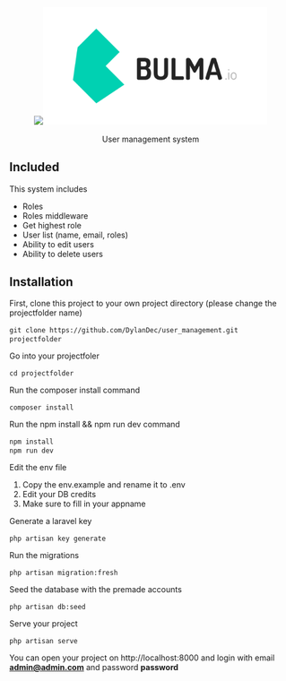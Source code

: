 <p align="center"><img src="https://res.cloudinary.com/dtfbvvkyp/image/upload/v1566331377/laravel-logolockup-cmyk-red.svg" width="400"><a href="https://bulma.io"><img src="https://raw.githubusercontent.com/jgthms/bulma/master/docs/images/bulma-banner.png" alt="Bulma: a Flexbox CSS framework" style="max-width:100%;" width="400"></a></p>

<p align="center">
User management system
</p>

## **Included**

This system includes

- Roles
- Roles middleware
- Get highest role
- User list (name, email, roles)
- Ability to edit users
- Ability to delete users

## **Installation**

First, clone this project to your own project directory (please change the projectfolder name)

    git clone https://github.com/DylanDec/user_management.git projectfolder


Go into your projectfoler

    cd projectfolder

Run the composer install command

    composer install

Run the npm install && npm run dev command

    npm install
    npm run dev
Edit the env file

 1. Copy the env.example and rename it to .env
 2. Edit your DB credits
 3. Make sure to fill in your appname

Generate a laravel key

    php artisan key generate

Run the migrations

    php artisan migration:fresh

Seed the database with the premade accounts

    php artisan db:seed

Serve your project

    php artisan serve

You can open your project on http://localhost:8000 and login with email **admin@admin.com** and password **password**
